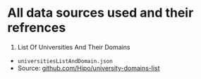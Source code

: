 # All data sources used and their refrences
1. List Of Universities And Their Domains
- `universitiesListAndDomain.json`
- Source: [github.com/Hipo/university-domains-list](https://github.com/Hipo/university-domains-list)